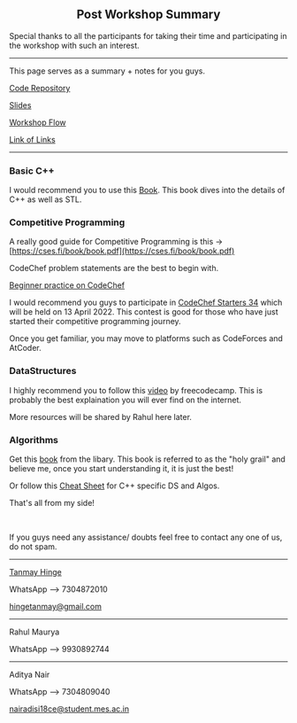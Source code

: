 <center>
<h2>Post Workshop Summary</h2>
</center>

Special thanks to all the participants for taking their time and participating in the workshop with such an interest.

---

This page serves as a summary + notes for you guys.

[Code Repository](https://github.com/tanmayhinge/competitive-programming-workshop)

[Slides](https://docs.google.com/presentation/d/1NcBuB7fEFTwg6SCEGXQfnoBY-fy_hyeuommkpOJverE/edit?usp=sharing)

[Workshop Flow](https://tanmayhinge.github.io/competitive-programming-workshop/)

[Link of Links](https://tanmayhinge.github.io/competitive-programming-workshop/links)

---

### Basic C++

I would recommend you to use this [Book](Primer.pdf). This book dives into the details of C++ as well as STL. 

### Competitive Programming

A really good guide for Competitive Programming is this -> [https://cses.fi/book/book.pdf](https://cses.fi/book/book.pdf)

CodeChef problem statements are the best to begin with. 

[Beginner practice on CodeChef](https://www.codechef.com/practice?page=0&limit=20&sort_by=difficulty_rating&sort_order=asc&search=&start_rating=0&end_rating=999&topic=Basic+Programming&tags=)

I would recommend you guys to participate in [CodeChef Starters 34](https://www.codechef.com/START34?itm_medium=hpbanner_2&itm_campaign=START34) which will be held on 13 April 2022. This contest is good for those who have just started their competitive programming journey.

Once you get familiar, you may move to platforms such as CodeForces and AtCoder.

### DataStructures

I highly recommend you to follow this [video](https://www.youtube.com/watch?v=B31LgI4Y4DQ) by freecodecamp. This is probably the best explaination you will ever find on the internet.

More resources will be shared by Rahul here later.

### Algorithms

Get this [book](https://www.amazon.com/Introduction-Algorithms-3rd-MIT-Press/dp/0262033844) from the libary. This book is referred to as the "holy grail" and believe me, once you start understanding it, it is just the best!

Or follow this [Cheat Sheet](https://hackingcpp.com/cpp/cheat_sheets.html) for C++ specific DS and Algos.

That's all from my side!

<br>

If you guys need any assistance/ doubts feel free to contact any one of us, do not spam.

---

[Tanmay Hinge](https://www.linkedin.com/in/tanmayhinge/)

WhatsApp --> 7304872010

hingetanmay@gmail.com

---

Rahul Maurya

WhatsApp --> 9930892744

---

Aditya Nair

WhatsApp --> 7304809040

nairadisi18ce@student.mes.ac.in
